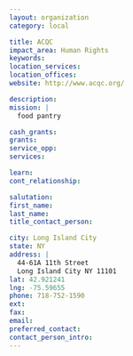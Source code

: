 ```yaml
---
layout: organization
category: local

title: ACQC
impact_area: Human Rights
keywords: 
location_services: 
location_offices: 
website: http://www.acqc.org/‎

description: 
mission: |
  food pantry

cash_grants: 
grants: 
service_opp: 
services: 

learn: 
cont_relationship: 

salutation: 
first_name: 
last_name: 
title_contact_person: 

city: Long Island City
state: NY
address: |
  44-61A 11th Street  
  Long Island City NY 11101
lat: 42.921241
lng: -75.59655
phone: 718-752-1590
ext: 
fax: 
email: 
preferred_contact: 
contact_person_intro: 
---
```

